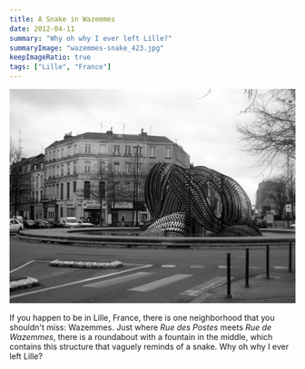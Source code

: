 ```yaml
---
title: A Snake in Wazemmes
date: 2012-04-11
summary: "Why oh why I ever left Lille?"
summaryImage: "wazemmes-snake_423.jpg"
keepImageRatio: true
tags: ["Lille", "France"]
---
```


![](wazemmes-snake_423.jpg)

If you happen to be in Lille, France, there is one neighborhood that you shouldn't miss: Wazemmes. Just where _Rue des Postes_ meets _Rue de Wazemmes_, there is a roundabout with a fountain in the middle, which contains this structure that vaguely reminds of a snake. Why oh why I ever left Lille?